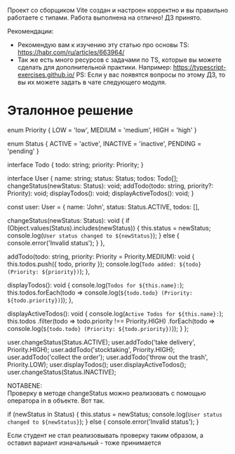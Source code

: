 Проект со сборщиком Vite создан и настроен корректно и вы правильно работаете с типами. Работа выполнена на отлично!
ДЗ принято.

Рекомендации:
- Рекомендую вам к изучению эту статью про основы TS:
https://habr.com/ru/articles/663964/
- Так же есть много ресурсов с задачами по TS, которые вы можете сделать для дополнительной практики. Например:
https://typescript-exercises.github.io/
PS: Если у вас появятся вопросы по этому ДЗ, то вы их можете задать в чате следующего модуля.

# Эталонное решение 
enum Priority {
  LOW = 'low',
  MEDIUM = 'medium',
  HIGH = 'high'
}

enum Status {
  ACTIVE = 'active',
  INACTIVE = 'inactive',
  PENDING = 'pending'
}

interface Todo {
  todo: string;
  priority: Priority;
}

interface User {
  name: string;
  status: Status;
  todos: Todo[];
  changeStatus(newStatus: Status): void;
  addTodo(todo: string, priority?: Priority): void;
  displayTodos(): void;
  displayActiveTodos(): void;
}

const user: User = {
  name: 'John',
  status: Status.ACTIVE,
  todos: [],

  changeStatus(newStatus: Status): void {
    if (Object.values(Status).includes(newStatus)) {
      this.status = newStatus;
      console.log(`User status changed to ${newStatus}`);
    } else {
      console.error('Invalid status');
    }
  },

  addTodo(todo: string, priority: Priority = Priority.MEDIUM): void {
    this.todos.push({ todo, priority });
    console.log(`Todo added: ${todo} (Priority: ${priority})`);
  },

  displayTodos(): void {
    console.log(`Todos for ${this.name}:`);
    this.todos.forEach(todo => console.log(`${todo.todo} (Priority: ${todo.priority})`));
  },

  displayActiveTodos(): void {
    console.log(`Active Todos for ${this.name}:`);
    this.todos
      .filter(todo => todo.priority !== Priority.HIGH)
      .forEach(todo => console.log(`${todo.todo} (Priority: ${todo.priority})`));
  }
};

user.changeStatus(Status.ACTIVE);
user.addTodo('take delivery', Priority.HIGH);
user.addTodo('stocktaking', Priority.HIGH);
user.addTodo('collect the order');
user.addTodo('throw out the trash', Priority.LOW);
user.displayTodos();
user.displayActiveTodos();
user.changeStatus(Status.INACTIVE);



NOTABENE:  
Проверку в методе changeStatus можно реализовать с помощью оператора in в объекте.
Вот так.

if (newStatus in Status) {
  this.status = newStatus;
  console.log(`User status changed to ${newStatus}`);
} else {
  console.error('Invalid status');
}


Если студент не стал реализовывать проверку таким образом, а оставил вариант изначальный - тоже принимается  
